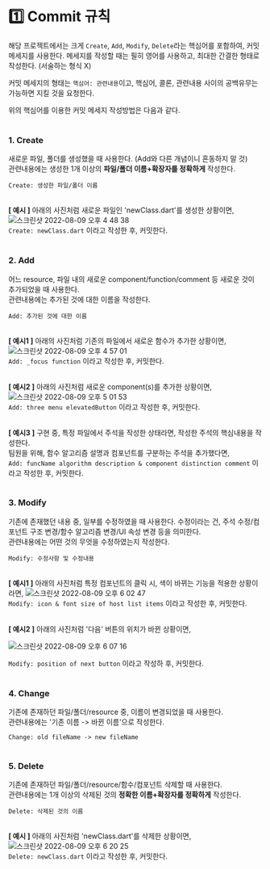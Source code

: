 # 1️⃣ Commit 규칙
해당 프로젝트에서는 크게 `Create`, `Add`, `Modify`, `Delete`라는 핵심어를 포함하여, 커밋 메세지를 사용한다. 메세지를 작성할 때는 필히 영어를 사용하고, 
최대한 간결한 형태로 작성한다. (서술하는 형식 X)

커밋 메세지의 형태는 `핵심어: 관련내용`이고, 핵심어, 콜론, 관련내용 사이의 공백유무는 가능하면 지킬 것을 요청한다.<br/>

위의 핵심어를 이용한 커밋 메세지 작성방법은 다음과 같다.<br/><br/>

### 1. Create
새로운 파일, 폴더를 생성했을 때 사용한다. (Add와 다른 개념이니 혼동하지 말 것)<br/>
관련내용에는 생성한 1개 이상의 __파일/폴더 이름+확장자를 정확하게__ 작성한다.

`Create: 생성한 파일/폴더 이름`
<br/><br/>

**[ 예시 ]**
아래의 사진처럼 새로운 파일인 'newClass.dart'를 생성한 상황이면,
![스크린샷 2022-08-09 오후 4 48 38](https://user-images.githubusercontent.com/62629742/183594453-82def7cd-9277-4d76-9213-3ee7be567dda.png)<br/>
`Create: newClass.dart` 이라고 작성한 후, 커밋한다.
<br/> <br/>

### 2. Add
어느 resource, 파일 내의 새로운 component/function/comment 등 새로운 것이 추가되었을 때 사용한다.<br/>
관련내용에는 추가된 것에 대한 이름을 작성한다.

`Add: 추가된 것에 대한 이름`
<br/><br/>

**[ 예시1 ]**
아래의 사진처럼 기존의 파일에서 새로운 함수가 추가한 상황이면,
![스크린샷 2022-08-09 오후 4 57 01](https://user-images.githubusercontent.com/62629742/183596252-a71bd22b-1eeb-446f-b982-38ebc139086d.png)<br/>
`Add: _focus function` 이라고 작성한 후, 커밋한다.<br/><br/>

**[ 예시2 ]**
아래의 사진처럼 새로운 component(s)를 추가한 상황이면,
![스크린샷 2022-08-09 오후 5 01 53](https://user-images.githubusercontent.com/62629742/183597100-849c1832-5468-42d9-babb-db66f336e0f7.png)<br/>
`Add: three menu elevatedButton` 이라고 작성한 후, 커밋한다.<br/><br/>

**[ 예시3 ]**
구현 중, 특정 파일에서 주석을 작성한 상태라면, 작성한 주석의 핵심내용을 작성한다.<br/>
팀원을 위해, 함수 알고리즘 설명과 컴포넌트를 구분하는 주석을 추가했다면,<br/>
`Add: funcName algorithm description & component distinction comment` 이라고 작성한 후, 커밋한다.
<br/><br/>

### 3. Modify
기존에 존재했던 내용 중, 일부를 수정하였을 때 사용한다. 수정이라는 건, 주석 수정/컴포넌트 구조 변경/함수 알고리즘 변경/UI 속성 변경 등을 의미한다.<br/>
관련내용에는 어떤 것의 무엇을 수정하였는지 작성한다.

`Modify: 수정사항 및 수정내용`
<br/><br/>

**[ 예시1 ]**
아래의 사진처럼 특정 컴포넌트의 클릭 시, 색이 바뀌는 기능을 적용한 상황이라면,
![스크린샷 2022-08-09 오후 6 02 47](https://user-images.githubusercontent.com/62629742/183609607-68831779-48ad-4f27-ae39-a1192f366bcf.png)<br/>
`Modify: icon & font size of host list items` 이라고 작성한 후, 커밋한다.
<br/><br/>

**[ 예시2 ]**
아래의 사진처럼 '다음' 버튼의 위치가 바뀐 상황이면,

![스크린샷 2022-08-09 오후 6 07 16](https://user-images.githubusercontent.com/62629742/183614154-a58c9025-e23b-4d4e-aa0b-2a884ad07ceb.png)<br/>

`Modify: position of next button` 이라고 작성하 후, 커밋한다.
<br/><br/>

### 4. Change
기존에 존재하던 파일/폴더/resource 중, 이름이 변경되었을 때 사용한다.<br/>
관련내용에는 '기존 이름 -> 바뀐 이름'으로 작성한다.

`Change: old fileName -> new fileName`
<br/><br/>

### 5. Delete
기존에 존재하던 파일/폴더/resource/함수/컴포넌트 삭제할 때 사용한다.<br/>
관련내용에는 1개 이상의 삭제된 것의 __정확한 이름+확장자를 정확하게__ 작성한다.

`Delete: 삭제된 것의 이름`
<br/><br/>

**[ 예시 ]**
아래의 사진처럼 'newClass.dart'를 삭제한 상황이면,
![스크린샷 2022-08-09 오후 6 20 25](https://user-images.githubusercontent.com/62629742/183613408-d75b1b98-f452-459d-96ce-c88dbfa3760e.png)<br/>
`Delete: newClass.dart` 이라고 작성한 후, 커밋한다.

